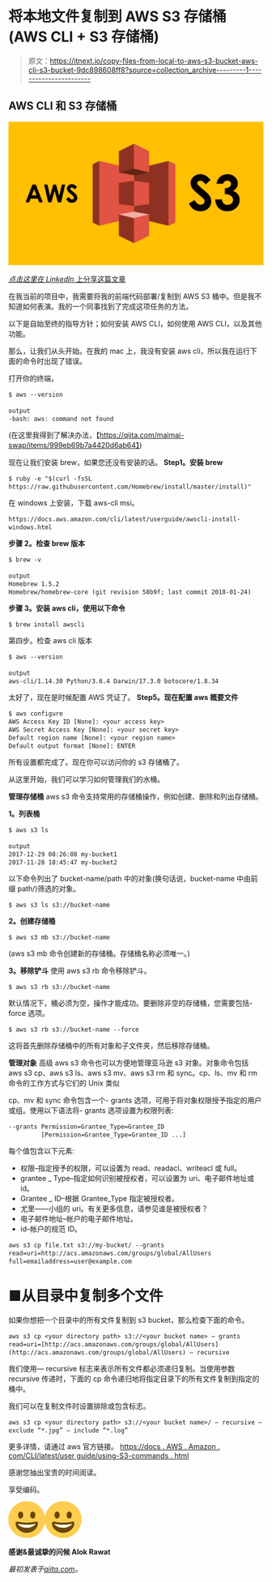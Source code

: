 # 将本地文件复制到 AWS S3 存储桶(AWS CLI + S3 存储桶)

> 原文：<https://itnext.io/copy-files-from-local-to-aws-s3-bucket-aws-cli-s3-bucket-9dc898608ff8?source=collection_archive---------1----------------------->

## AWS CLI 和 S3 存储桶

![](img/7540a9d673e12c41575b6f0d5626dc66.png)

[*点击这里在 LinkedIn* 上分享这篇文章](https://www.linkedin.com/cws/share?url=https%3A%2F%2Fitnext.io%2Fcopy-files-from-local-to-aws-s3-bucket-aws-cli-s3-bucket-9dc898608ff8)

在我当前的项目中，我需要将我的前端代码部署/复制到 AWS S3 桶中。但是我不知道如何表演。我的一个同事找到了完成这项任务的方法。

以下是自始至终的指导方针；如何安装 AWS CLI，如何使用 AWS CLI，以及其他功能。

那么，让我们从头开始。在我的 mac 上，我没有安装 aws cli，所以我在运行下面的命令时出现了错误。

打开你的终端，

```
$ aws --version

output
-bash: aws: command not found
```

(在这里我得到了解决办法，【https://qiita.com/maimai-swap/items/999eb69b7a4420d6ab64】)

现在让我们安装 brew，如果您还没有安装的话。
**Step1。安装 brew**

```
$ ruby -e "$(curl -fsSL https://raw.githubusercontent.com/Homebrew/install/master/install)"
```

在 windows 上安装，下载 aws-cli msi。

```
https://docs.aws.amazon.com/cli/latest/userguide/awscli-install-windows.html
```

**步骤 2。检查 brew 版本**

```
$ brew -v

output
Homebrew 1.5.2
Homebrew/homebrew-core (git revision 58b9f; last commit 2018-01-24)
```

**步骤 3。安装 aws cli，使用以下命令**

```
$ brew install awscli
```

第四步。检查 aws cli 版本

```
$ aws --version

output
aws-cli/1.14.30 Python/3.6.4 Darwin/17.3.0 botocore/1.8.34
```

太好了，现在是时候配置 AWS 凭证了。
**Step5。现在配置 aws 概要文件**

```
$ aws configure
AWS Access Key ID [None]: <your access key>
AWS Secret Access Key [None]: <your secret key>
Default region name [None]: <your region name>
Default output format [None]: ENTER
```

所有设置都完成了。现在你可以访问你的 s3 存储桶了。

从这里开始，我们可以学习如何管理我们的水桶。

**管理存储桶**
aws s3 命令支持常用的存储桶操作，例如创建、删除和列出存储桶。

**1。列表桶**

```
$ aws s3 ls

output
2017-12-29 08:26:08 my-bucket1
2017-11-28 18:45:47 my-bucket2
```

以下命令列出了 bucket-name/path 中的对象(换句话说，bucket-name 中由前缀 path/)筛选的对象。

```
$ aws s3 ls s3://bucket-name
```

**2。创建存储桶**

```
$ aws s3 mb s3://bucket-name
```

(aws s3 mb 命令创建新的存储桶。存储桶名称必须唯一。)

**3。移除铲斗**
使用 aws s3 rb 命令移除铲斗。

```
$ aws s3 rb s3://bucket-name
```

默认情况下，桶必须为空，操作才能成功。要删除非空的存储桶，您需要包括- force 选项。

```
$ aws s3 rb s3://bucket-name --force
```

这将首先删除存储桶中的所有对象和子文件夹，然后移除存储桶。

**管理对象**
高级 aws s3 命令也可以方便地管理亚马逊 s3 对象。对象命令包括 aws s3 cp、aws s3 ls、aws s3 mv、aws s3 rm 和 sync。cp、ls、mv 和 rm 命令的工作方式与它们的 Unix 类似

cp、mv 和 sync 命令包含一个- grants 选项，可用于将对象权限授予指定的用户或组。使用以下语法将- grants 选项设置为权限列表:

```
--grants Permission=Grantee_Type=Grantee_ID
         [Permission=Grantee_Type=Grantee_ID ...]
```

每个值包含以下元素:

*   权限–指定授予的权限，可以设置为 read、readacl、writeacl 或 full。
*   grantee _ Type–指定如何识别被授权者，可以设置为 uri、电子邮件地址或 id。
*   Grantee _ ID–根据 Grantee_Type 指定被授权者。
*   尤里——小组的 uri。有关更多信息，请参见谁是被授权者？
*   电子邮件地址–帐户的电子邮件地址。
*   id–帐户的规范 ID。

```
aws s3 cp file.txt s3://my-bucket/ --grants read=uri=http://acs.amazonaws.com/groups/global/AllUsers full=emailaddress=user@example.com
```

# ■从目录中复制多个文件

如果你想把一个目录中的所有文件复制到 s3 bucket，那么检查下面的命令。

```
aws s3 cp <your directory path> s3://<your bucket name> — grants read=uri=[http://acs.amazonaws.com/groups/global/AllUsers](http://acs.amazonaws.com/groups/global/AllUsers) — recursive
```

我们使用— recursive 标志来表示所有文件都必须递归复制。当使用参数 recursive 传递时，下面的 cp 命令递归地将指定目录下的所有文件复制到指定的桶中。

我们可以在复制文件时设置排除或包含标志。

```
aws s3 cp <your directory path> s3://<your bucket name>/ — recursive — exclude “*.jpg” — include “*.log”
```

更多详情，请通过 aws 官方链接。
[https://docs . AWS . Amazon . com/CLI/latest/user guide/using-S3-commands . html](https://docs.aws.amazon.com/cli/latest/userguide/using-s3-commands.html)

感谢您抽出宝贵的时间阅读。

享受编码。

![](img/441c268b79450537499d8e9c9c0917db.png)![](img/7b68a476300dfbd061b3a903130ff093.png)

**感谢&最诚挚的问候
Alok Rawat**

*最初发表于*[*qiita.com*](https://qiita.com/alokrawat050/items/56820afdb6968deec6a2)*。*
